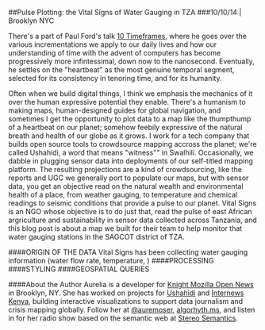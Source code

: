 ##Pulse Plotting: the Vital Signs of Water Gauging in TZA 
###10/10/14 | Brooklyn NYC

There's a part of Paul Ford's talk [10 Timeframes](http://contentsmagazine.com/articles/10-timeframes/), where he goes over the various incrementations we apply to our daily lives and how our understanding of time with the advent of computers has become progressively more infintessimal, down now to the nanosecond. Eventually, he settles on the "heartbeat" as the most genuine temporal segment, selected for its consistency in tenoring time, and for its humanity. 

Often when we build digital things, I think we emphasis the mechanics of it over the human expressive potential they enable. There's a humanism to making maps, human-designed guides for global navigation, and sometimes I get the opportunity to plot data to a map like the thumpthump of a heartbeat on our planet; somehow feebily expressive of the natural breath and health of our globe as it grows. I work for a tech company that builds open source tools to crowdsource mapping accross the planet; we're called Ushahidi, a word that means "witness"" in Swalhili. Occasionally, we dabble in plugging sensor data into deployments of our self-titled mapping platform. The resulting projections are a kind of crowdsourcing, like the reports and UGC we generally port to populate our maps, but with sensor data, you get an objective read on the natural wealth and environmental health of a place, from weather gauging, to temperature and chemical readings to seismic conditions that provide a pulse to our planet. Vital Signs is an NGO whose objective is to do just that, read the pulse of east African argriculture and sustainability in sensor data collected across Tanzania, and this blog post is about a map we built for their team to help monitor that water gauging stations in the SAGCOT district of TZA.

####ORIGIN OF THE DATA
Vital Signs has been collecting water gauging information (water flow rate, temperature, )
####PROCESSING
####STYLING
####GEOSPATIAL QUERIES

####About the Author
Aurelia is a developer for [Knight Mozilla Open News](http://opennews.org/fellowships/2014meet.html) in Brooklyn, NY. She has worked on projects for [Ushahidi](http://www.ushahidi.com/) and [Internews Kenya](http://internewskenya.org/), building interactive visualizations to support data journalism and crisis mapping globally.
Follow her at [@auremoser](https://twitter.com/auremoser), [algorhyth.ms](http://algorhyth.ms/), and listen in for her radio show based on the semantic web at [Stereo Semantics](http://www.stereosemantics.com/). 